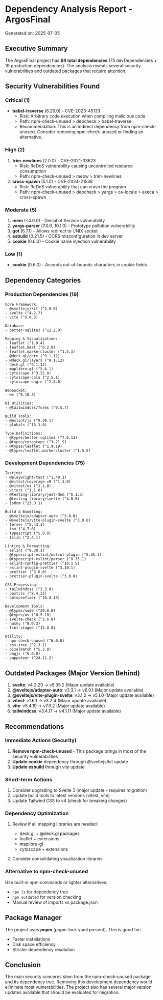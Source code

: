 # Dependency Analysis Report - ArgosFinal

Generated on: 2025-07-05

## Executive Summary

The ArgosFinal project has **94 total dependencies** (75 devDependencies + 19 production dependencies). The analysis reveals several security vulnerabilities and outdated packages that require attention.

## Security Vulnerabilities Found

### Critical (1)

- **babel-traverse** (6.26.0) - CVE-2023-45133
    - Risk: Arbitrary code execution when compiling malicious code
    - Path: npm-check-unused > depcheck > babel-traverse
    - Recommendation: This is an indirect dependency from npm-check-unused. Consider removing npm-check-unused or finding an alternative.

### High (2)

1. **trim-newlines** (2.0.0) - CVE-2021-33623
    - Risk: ReDoS vulnerability causing uncontrolled resource consumption
    - Path: npm-check-unused > meow > trim-newlines
2. **cross-spawn** (5.1.0) - CVE-2024-21538
    - Risk: ReDoS vulnerability that can crash the program
    - Path: npm-check-unused > depcheck > yargs > os-locale > execa > cross-spawn

### Moderate (5)

1. **mem** (<4.0.0) - Denial of Service vulnerability
2. **yargs-parser** (7.0.0, 10.1.0) - Prototype pollution vulnerability
3. **got** (6.7.1) - Allows redirect to UNIX socket
4. **esbuild** (0.21.5) - CORS misconfiguration in dev server
5. **cookie** (0.6.0) - Cookie name injection vulnerability

### Low (1)

- **cookie** (0.6.0) - Accepts out-of-bounds characters in cookie fields

## Dependency Categories

### Production Dependencies (19)

```
Core Framework:
- @sveltejs/kit (^2.0.0)
- svelte (^4.2.7)
- vite (^5.0.3)

Database:
- better-sqlite3 (^12.2.0)

Mapping & Visualization:
- leaflet (^1.9.4)
- leaflet.heat (^0.2.0)
- leaflet.markercluster (^1.5.3)
- @deck.gl/core (^9.1.12)
- @deck.gl/layers (^9.1.12)
- deck.gl (^9.1.12)
- maplibre-gl (^5.6.1)
- cytoscape (^3.32.0)
- cytoscape-cola (^2.5.1)
- cytoscape-dagre (^2.5.0)

WebSocket:
- ws (^8.18.3)

UI Utilities:
- @tailwindcss/forms (^0.5.7)

Build Tools:
- @eslint/js (^9.30.1)
- globals (^16.3.0)

Type Definitions:
- @types/better-sqlite3 (^7.6.13)
- @types/cytoscape (^3.21.9)
- @types/leaflet (^1.9.19)
- @types/leaflet.markercluster (^1.5.5)
```

### Development Dependencies (75)

```
Testing:
- @playwright/test (^1.40.1)
- @vitest/coverage-v8 (^1.1.0)
- @vitest/ui (^1.1.0)
- vitest (^1.1.0)
- @testing-library/jest-dom (^6.1.5)
- @testing-library/svelte (^4.0.5)
- jsdom (^23.0.1)

Build & Bundling:
- @sveltejs/adapter-auto (^3.0.0)
- @sveltejs/vite-plugin-svelte (^3.0.0)
- terser (^5.43.1)
- tsx (^4.7.0)
- typescript (^5.0.0)
- tslib (^2.4.1)

Linting & Formatting:
- eslint (^9.30.1)
- @typescript-eslint/eslint-plugin (^8.35.1)
- @typescript-eslint/parser (^8.35.1)
- eslint-config-prettier (^10.1.5)
- eslint-plugin-svelte (^3.10.1)
- prettier (^3.0.0)
- prettier-plugin-svelte (^3.0.0)

CSS Processing:
- tailwindcss (^3.3.0)
- postcss (^8.4.32)
- autoprefixer (^10.4.16)

Development Tools:
- @types/node (^20.0.0)
- @types/ws (^8.5.10)
- svelte-check (^3.6.0)
- husky (^8.0.3)
- lint-staged (^15.0.0)

Utility:
- npm-check-unused (^6.0.0)
- css-tree (^2.3.1)
- pixelmatch (^5.3.0)
- pngjs (^6.0.0)
- puppeteer (^24.11.2)
```

## Outdated Packages (Major Version Behind)

1. **svelte**: v4.2.20 → v5.35.2 (Major update available)
2. **@sveltejs/adapter-auto**: v3.3.1 → v6.0.1 (Major update available)
3. **@sveltejs/vite-plugin-svelte**: v3.1.2 → v5.1.0 (Major update available)
4. **vitest**: v1.6.1 → v3.2.4 (Major update available)
5. **vite**: v5.4.19 → v7.0.2 (Major update available)
6. **tailwindcss**: v3.4.17 → v4.1.11 (Major update available)

## Recommendations

### Immediate Actions (Security)

1. **Remove npm-check-unused** - This package brings in most of the security vulnerabilities
2. **Update cookie** dependency through @sveltejs/kit update
3. **Update esbuild** through vite update

### Short-term Actions

1. Consider upgrading to Svelte 5 (major update - requires migration)
2. Update build tools to latest versions (vitest, vite)
3. Update Tailwind CSS to v4 (check for breaking changes)

### Dependency Optimization

1. Review if all mapping libraries are needed:
    - deck.gl + @deck.gl packages
    - leaflet + extensions
    - maplibre-gl
    - cytoscape + extensions

2. Consider consolidating visualization libraries

### Alternative to npm-check-unused

Use built-in npm commands or lighter alternatives:

- `npm ls` for dependency tree
- `npm outdated` for version checking
- Manual review of imports vs package.json

## Package Manager

The project uses **pnpm** (pnpm-lock.yaml present). This is good for:

- Faster installations
- Disk space efficiency
- Stricter dependency resolution

## Conclusion

The main security concerns stem from the npm-check-unused package and its dependency tree. Removing this development dependency would eliminate most vulnerabilities. The project also has several major version updates available that should be evaluated for migration.
